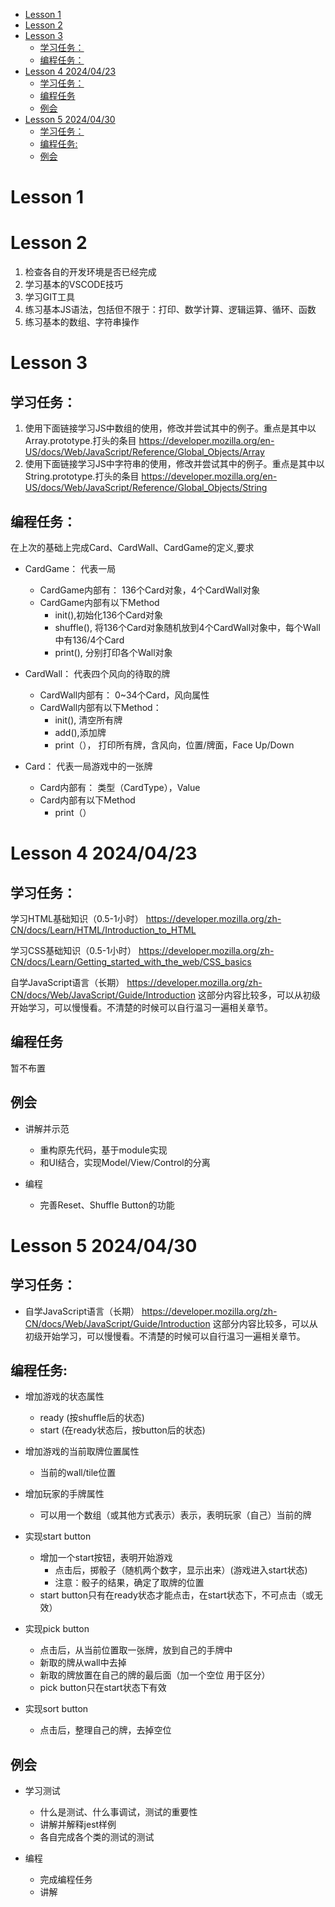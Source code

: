 - [Lesson 1](#markdown-header-lesson-1)
- [Lesson 2](#markdown-header-lesson-2)
- [Lesson 3](#markdown-header-lesson-3)
  - [学习任务：](#markdown-header-学习任务)
  - [编程任务：](#markdown-header-编程任务)
- [Lesson 4 2024/04/23](#markdown-header-lesson-4-20240423)
  - [学习任务：](#markdown-header-学习任务-1)
  - [编程任务](#markdown-header-编程任务-1)
  - [例会](#markdown-header-例会)
- [Lesson 5 2024/04/30](#markdown-header-lesson-5-20240430)
  - [学习任务：](#markdown-header-学习任务-2)
  - [编程任务:](#markdown-header-编程任务-2)
  - [例会](#markdown-header-例会-1)

# Lesson 1

# Lesson 2

1. 检查各自的开发环境是否已经完成
2. 学习基本的VSCODE技巧
3. 学习GIT工具
4. 练习基本JS语法，包括但不限于：打印、数学计算、逻辑运算、循环、函数
5. 练习基本的数组、字符串操作

# Lesson 3

## 学习任务：

1. 使用下面链接学习JS中数组的使用，修改并尝试其中的例子。重点是其中以Array.prototype.打头的条目
   https://developer.mozilla.org/en-US/docs/Web/JavaScript/Reference/Global_Objects/Array
2. 使用下面链接学习JS中字符串的使用，修改并尝试其中的例子。重点是其中以String.prototype.打头的条目
   https://developer.mozilla.org/en-US/docs/Web/JavaScript/Reference/Global_Objects/String

## 编程任务：

在上次的基础上完成Card、CardWall、CardGame的定义,要求

- CardGame： 代表一局

  - CardGame内部有： 136个Card对象，4个CardWall对象
  - CardGame内部有以下Method
    - init(),初始化136个Card对象
    - shuffle(), 将136个Card对象随机放到4个CardWall对象中，每个Wall中有136/4个Card
    - print(), 分别打印各个Wall对象

- CardWall： 代表四个风向的待取的牌

  - CardWall内部有： 0~34个Card，风向属性
  - CardWall内部有以下Method：
    - init(), 清空所有牌
    - add(),添加牌
    - print（）， 打印所有牌，含风向，位置/牌面，Face Up/Down

- Card： 代表一局游戏中的一张牌
  - Card内部有： 类型（CardType），Value
  - Card内部有以下Method
    - print（）

# Lesson 4 2024/04/23

## 学习任务：

学习HTML基础知识（0.5-1小时）
https://developer.mozilla.org/zh-CN/docs/Learn/HTML/Introduction_to_HTML

学习CSS基础知识（0.5-1小时）
https://developer.mozilla.org/zh-CN/docs/Learn/Getting_started_with_the_web/CSS_basics

自学JavaScript语言（长期）
https://developer.mozilla.org/zh-CN/docs/Web/JavaScript/Guide/Introduction
这部分内容比较多，可以从初级开始学习，可以慢慢看。不清楚的时候可以自行温习一遍相关章节。

## 编程任务

暂不布置

## 例会

- 讲解并示范

  - 重构原先代码，基于module实现
  - 和UI结合，实现Model/View/Control的分离

- 编程
  - 完善Reset、Shuffle Button的功能

# Lesson 5 2024/04/30

## 学习任务：

- 自学JavaScript语言（长期）
  https://developer.mozilla.org/zh-CN/docs/Web/JavaScript/Guide/Introduction
  这部分内容比较多，可以从初级开始学习，可以慢慢看。不清楚的时候可以自行温习一遍相关章节。

## 编程任务:

- 增加游戏的状态属性

  - ready (按shuffle后的状态)
  - start (在ready状态后，按button后的状态)

- 增加游戏的当前取牌位置属性

  - 当前的wall/tile位置

- 增加玩家的手牌属性

  - 可以用一个数组（或其他方式表示）表示，表明玩家（自己）当前的牌

- 实现start button

  - 增加一个start按钮，表明开始游戏
    - 点击后，掷骰子（随机两个数字，显示出来）(游戏进入start状态)
    - 注意：骰子的结果，确定了取牌的位置
  - start button只有在ready状态才能点击，在start状态下，不可点击（或无效）

- 实现pick button

  - 点击后，从当前位置取一张牌，放到自己的手牌中
  - 新取的牌从wall中去掉
  - 新取的牌放置在自己的牌的最后面（加一个空位 用于区分）
  - pick button只在start状态下有效

- 实现sort button
  - 点击后，整理自己的牌，去掉空位

## 例会

- 学习测试

  - 什么是测试、什么事调试，测试的重要性
  - 讲解并解释jest样例
  - 各自完成各个类的测试的测试

- 编程

  - 完成编程任务
  - 讲解
